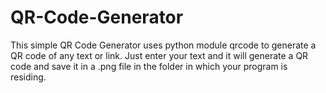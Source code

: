 # QR-Code-Generator
This simple QR Code Generator uses python module qrcode to generate a QR code of any text or link. Just enter your text and it will generate a QR code and save it in a .png file in the folder in which your program is residing.
